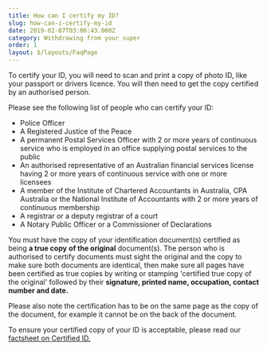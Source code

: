 ```yaml
---
title: How can I certify my ID?
slug: how-can-i-certify-my-id
date: 2019-02-07T03:06:43.000Z
category: Withdrawing from your super
order: 1
layout: $/layouts/FaqPage
---
```

To certify your ID, you will need to scan and print a copy of photo ID, like your passport or drivers licence. You will then need to get the copy certified by an authorised person.

Please see the following list of people who can certify your ID:

* Police Officer
* A Registered Justice of the Peace
* A permanent Postal Services Officer with 2 or more years of continuous service who is employed in an office supplying postal services to the public
* An authorised representative of an Australian financial services license having 2 or more years of continuous service with one or more licensees
* A member of the Institute of Chartered Accountants in Australia, CPA Australia or the National Institute of Accountants with 2 or more years of continuous membership
* A registrar or a deputy registrar of a court
* A Notary Public Officer or a Commissioner of Declarations

You must have the copy of your identification document(s) certified as being **a true copy** **of the original** document(s). The person who is authorised to certify documents must sight the original and the copy to make sure both documents are identical, then make sure all pages have been certified as true copies by writing or stamping 'certified true copy of the original' followed by their **signature, printed name, occupation, contact number and date.**

Please also note the certification has to be on the same page as the copy of the document, for example it cannot be on the back of the document.

To ensure your certified copy of your ID is acceptable, please read our [factsheet on Certified ID.](https://futuresuper.com/certifiedidfactsheet)